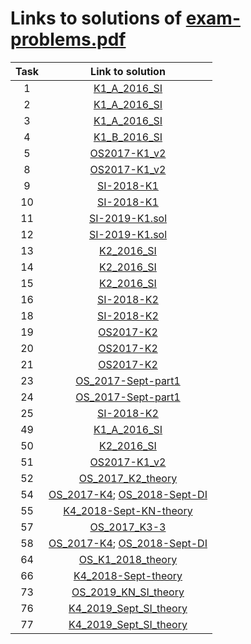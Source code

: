 # Links to solutions of [exam-problems.pdf](https://github.com/kirilrusev00/os/blob/master/exam-problems/exam-problems.pdf)

Task|Link to solution
:-:|:-:
1|[K1_A_2016_SI](https://github.com/kirilrusev00/fmi-os/blob/master/exam-problems/Old%20exams/shell/K1_A_2016_SI.pdf)
2|[K1_A_2016_SI](https://github.com/kirilrusev00/fmi-os/blob/master/exam-problems/Old%20exams/shell/K1_A_2016_SI.pdf)
3|[K1_A_2016_SI](https://github.com/kirilrusev00/fmi-os/blob/master/exam-problems/Old%20exams/shell/K1_A_2016_SI.pdf)
4|[K1_B_2016_SI](https://github.com/kirilrusev00/fmi-os/blob/master/exam-problems/Old%20exams/shell/K1_B_2016_SI.pdf)
5|[OS2017-K1_v2](https://github.com/kirilrusev00/fmi-os/blob/master/exam-problems/Old%20exams/shell/OS2017-K1_v2.pdf)
8|[OS2017-K1_v2](https://github.com/kirilrusev00/fmi-os/blob/master/exam-problems/Old%20exams/shell/OS2017-K1_v2.pdf)
9|[SI-2018-K1](https://github.com/kirilrusev00/fmi-os/blob/master/exam-problems/Old%20exams/shell/SI-2018-K1.pdf)
10|[SI-2018-K1](https://github.com/kirilrusev00/fmi-os/blob/master/exam-problems/Old%20exams/shell/SI-2018-K1.pdf)
11|[SI-2019-K1.sol](https://github.com/kirilrusev00/fmi-os/blob/master/exam-problems/Old%20exams/shell/SI-2019-K1.sol.pdf)
12|[SI-2019-K1.sol](https://github.com/kirilrusev00/fmi-os/blob/master/exam-problems/Old%20exams/shell/SI-2019-K1.sol.pdf)
13|[K2_2016_SI](https://github.com/kirilrusev00/fmi-os/blob/master/exam-problems/Old%20exams/shell/K2_2016_SI.pdf)
14|[K2_2016_SI](https://github.com/kirilrusev00/fmi-os/blob/master/exam-problems/Old%20exams/shell/K2_2016_SI.pdf)
15|[K2_2016_SI](https://github.com/kirilrusev00/fmi-os/blob/master/exam-problems/Old%20exams/shell/K2_2016_SI.pdf)
16|[SI-2018-K2](https://github.com/kirilrusev00/fmi-os/blob/master/exam-problems/Old%20exams/shell/SI-2018-K2.pdf)
18|[SI-2018-K2](https://github.com/kirilrusev00/fmi-os/blob/master/exam-problems/Old%20exams/shell/SI-2018-K2.pdf)
19|[OS2017-K2](https://github.com/kirilrusev00/fmi-os/blob/master/exam-problems/Old%20exams/shell/OS2017-K2.pdf)
20|[OS2017-K2](https://github.com/kirilrusev00/fmi-os/blob/master/exam-problems/Old%20exams/shell/OS2017-K2.pdf)
21|[OS2017-K2](https://github.com/kirilrusev00/fmi-os/blob/master/exam-problems/Old%20exams/shell/OS2017-K2.pdf)
23|[OS_2017-Sept-part1](https://github.com/kirilrusev00/fmi-os/blob/master/exam-problems/Old%20exams/shell/OS_2017-Sept-part1.pdf)
24|[OS_2017-Sept-part1](https://github.com/kirilrusev00/fmi-os/blob/master/exam-problems/Old%20exams/shell/OS_2017-Sept-part1.pdf)
25|[SI-2018-K2](https://github.com/kirilrusev00/fmi-os/blob/master/exam-problems/Old%20exams/shell/SI-2018-K2.pdf)
49|[K1_A_2016_SI](https://github.com/kirilrusev00/fmi-os/blob/master/exam-problems/Old%20exams/shell/K1_A_2016_SI.pdf)
50|[K2_2016_SI](https://github.com/kirilrusev00/os/blob/master/exam-problems/Old%20exams/theory/K2_2016_SI.pdf)
51|[OS2017-K1_v2](https://github.com/kirilrusev00/fmi-os/blob/master/exam-problems/Old%20exams/shell/OS2017-K1_v2.pdf)
52|[OS_2017_K2_theory](https://github.com/kirilrusev00/os/blob/master/exam-problems/Old%20exams/theory/OS_2017_K2_theory.pdf)
54|[OS_2017-K4](https://github.com/kirilrusev00/os/blob/master/exam-problems/Old%20exams/theory/OS_2017-K4.pdf); [OS_2018-Sept-DI](https://github.com/kirilrusev00/os/blob/master/exam-problems/Old%20exams/theory/OS_2018-Sept-DI.pdf)
55|[K4_2018-Sept-KN-theory](https://github.com/kirilrusev00/fmi-os/blob/master/exam-problems/Old%20exams/theory/K4_2018-Sept-KN-theory.pdf)
57|[OS_2017_K3-3](https://github.com/kirilrusev00/os/blob/master/exam-problems/Old%20exams/theory/OS_2017_K3-3.pdf)
58|[OS_2017-K4](https://github.com/kirilrusev00/os/blob/master/exam-problems/Old%20exams/theory/OS_2017-K4.pdf); [OS_2018-Sept-DI](https://github.com/kirilrusev00/os/blob/master/exam-problems/theory/OS_2018-Sept-DI.pdf)
64|[OS_K1_2018_theory](https://github.com/kirilrusev00/os/blob/master/exam-problems/Old%20exams/theory/OS_K1_2018_theory.pdf)
66|[K4_2018-Sept-theory](https://github.com/kirilrusev00/os/blob/master/exam-problems/Old%20exams/theory/K4_2018-Sept-theory.pdf)
73|[OS_2019_KN_SI_theory](https://github.com/kirilrusev00/os/blob/master/exam-problems/Old%20exams/theory/OS_2019_KN_SI_theory.pdf)
76|[K4_2019_Sept_SI_theory](https://github.com/kirilrusev00/os/blob/master/exam-problems/Old%20exams/theory/K4_2019_Sept_SI_theory.pdf)
77|[K4_2019_Sept_SI_theory](https://github.com/kirilrusev00/os/blob/master/exam-problems/Old%20exams/theory/K4_2019_Sept_SI_theory.pdf)
